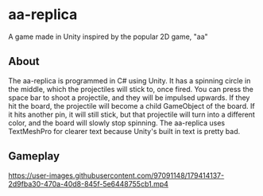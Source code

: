 # aa-replica
A game made in Unity inspired by the popular 2D game, "aa"

## About
The aa-replica is programmed in C# using Unity. It has a spinning circle in the middle, which the projectiles will stick to, once fired. 
You can press the space bar to shoot a projectile, and they will be impulsed upwards. If they hit the board, the projectile will become a child GameObject of the board.
If it hits another pin, it will still stick, but that projectile will turn into a different color, and the board will slowly stop spinning. 
The aa-replica uses TextMeshPro for clearer text because Unity's built in text is pretty bad.

## Gameplay
https://user-images.githubusercontent.com/97091148/179414137-2d9fba30-470a-40d8-845f-5e6448755cb1.mp4
